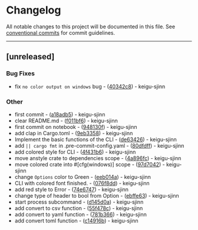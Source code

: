 # Changelog

All notable changes to this project will be documented in this file. See [conventional commits](https://www.conventionalcommits.org/) for commit guidelines.

---
## [unreleased]

### Bug Fixes

- fix `no color output on windows` bug - ([40342c8](https://github.com/keigu-sjinn/rcli/commit/40342c8434058ba9b04482be8d14fa330846c9a0)) - keigu-sjinn

### Other

- first commit - ([a18adb5](https://github.com/keigu-sjinn/rcli/commit/a18adb559e03d179f0d80b31ad669f53d8124551)) - keigu-sjinn
- clear README.md - ([f011bf6](https://github.com/keigu-sjinn/rcli/commit/f011bf67b155ba83f59633fa5bd4240def1d5541)) - keigu-sjinn
- first commit on notebook - ([948130f](https://github.com/keigu-sjinn/rcli/commit/948130f3fd7f193bca8e36a21bf8b17edf6f3e2d)) - keigu-sjinn
- add clap in Cargo.toml - ([9eb3358](https://github.com/keigu-sjinn/rcli/commit/9eb335858a83172d70086e41d8764e4aa4c40510)) - keigu-sjinn
- Implement the basic functions of the CLI - ([de63426](https://github.com/keigu-sjinn/rcli/commit/de63426d7c805177c3aff1b0eebed136e734dbeb)) - keigu-sjinn
- add `|| cargo fmt` in .pre-commit-config.yaml - ([80dfdff](https://github.com/keigu-sjinn/rcli/commit/80dfdff2160521a8715b03a422075d73a5c95461)) - keigu-sjinn
- add colored style for CLI - ([4f431b6](https://github.com/keigu-sjinn/rcli/commit/4f431b6d623bc284282907dee30e421527a13470)) - keigu-sjinn
- move anstyle crate to dependencies scope - ([4a896fc](https://github.com/keigu-sjinn/rcli/commit/4a896fcb6c62627a958bb31fecb8eb7f00d3cc7c)) - keigu-sjinn
- move colored crate into #[cfg(windows)] scope - ([97d7042](https://github.com/keigu-sjinn/rcli/commit/97d7042e4648127d1bede080a4325319bf73accd)) - keigu-sjinn
- change `Options` color to Green - ([eeb014a](https://github.com/keigu-sjinn/rcli/commit/eeb014a4053fda3f0e4e61b30a51a958fb841e6f)) - keigu-sjinn
- CLI with colored font finished. - ([076f8dd](https://github.com/keigu-sjinn/rcli/commit/076f8ddba8ffc089f6224002bdfd57b545a92269)) - keigu-sjinn
- add red style to Error - ([74e6747](https://github.com/keigu-sjinn/rcli/commit/74e6747ccf42e7207ff2bc107aa6e16ba1fb607d)) - keigu-sjinn
- change type of header to bool from Option<bool> - ([ebffe63](https://github.com/keigu-sjinn/rcli/commit/ebffe63d44c0c681f0b528fa61b6413d8a6fa544)) - keigu-sjinn
- start process subcommand - ([d145d0a](https://github.com/keigu-sjinn/rcli/commit/d145d0ad04f3c98e3502d442fa42bb41680c79b0)) - keigu-sjinn
- add convert to csv function - ([55f478c](https://github.com/keigu-sjinn/rcli/commit/55f478c26f5275ead5afb6a394d190e5afc52863)) - keigu-sjinn
- add convert to yaml function - ([781b366](https://github.com/keigu-sjinn/rcli/commit/781b36663d75b3d0a1887e629d0178ccd818870d)) - keigu-sjinn
- add convert toml function - ([c14916b](https://github.com/keigu-sjinn/rcli/commit/c14916b623250be17ee63990512fa20c83d54c79)) - keigu-sjinn

<!-- generated by git-cliff -->

